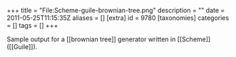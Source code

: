+++
title = "File:Scheme-guile-brownian-tree.png"
description = ""
date = 2011-05-25T11:15:35Z
aliases = []
[extra]
id = 9780
[taxonomies]
categories = []
tags = []
+++

Sample output for a [[brownian tree]] generator written in [[Scheme]] ([[Guile]]).
